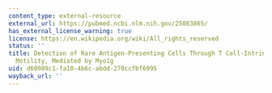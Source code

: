 ```yaml
---
content_type: external-resource
external_url: https://pubmed.ncbi.nlm.nih.gov/25083865/
has_external_license_warning: true
license: https://en.wikipedia.org/wiki/All_rights_reserved
status: ''
title: Detection of Rare Antigen-Presenting Cells Through T Cell-Intrinsic Meandering
  Motility, Mediated by Myo1g
uid: d60989c1-fa10-4b6c-abdd-270ccfbf6995
wayback_url: ''
---
```

